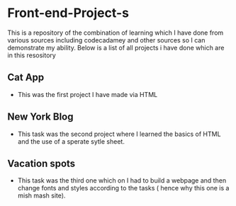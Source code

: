 # Front-end-Project-s
This is a repository of the combination of learning which I have done from various sources including codecadamey and other sources so I can demonstrate my ability.
Below is a list of all projects i have done which are in this resository


## Cat App 
- This was the first project I have made via HTML 

## New York Blog 

- This task was the second project where I learned the basics of HTML and the use of a sperate sytle sheet. 


## Vacation spots 
- This task was the third one which on I had to build a webpage and then change fonts and styles according to the tasks ( hence why this one is a mish mash site).
